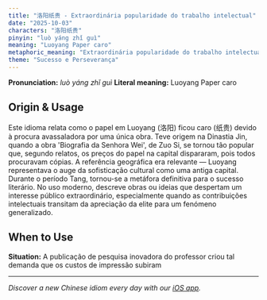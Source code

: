 ```yaml
---
title: "洛阳纸贵 - Extraordinária popularidade do trabalho intelectual"
date: "2025-10-03"
characters: "洛阳纸贵"
pinyin: "luò yáng zhǐ guì"
meaning: "Luoyang Paper caro"
metaphoric_meaning: "Extraordinária popularidade do trabalho intelectual"
theme: "Sucesso e Perseverança"
---
```


**Pronunciation:** *luò yáng zhǐ guì*
**Literal meaning:** Luoyang Paper caro

## Origin & Usage

Este idioma relata como o papel em Luoyang (洛阳) ficou caro (纸贵) devido à procura avassaladora por uma única obra. Teve origem na Dinastia Jin, quando a obra 'Biografia da Senhora Wei', de Zuo Si, se tornou tão popular que, segundo relatos, os preços do papel na capital dispararam, pois todos procuravam cópias. A referência geográfica era relevante — Luoyang representava o auge da sofisticação cultural como uma antiga capital. Durante o período Tang, tornou-se a metáfora definitiva para o sucesso literário. No uso moderno, descreve obras ou ideias que despertam um interesse público extraordinário, especialmente quando as contribuições intelectuais transitam da apreciação da elite para um fenómeno generalizado.

## When to Use

**Situation:** A publicação de pesquisa inovadora do professor criou tal demanda que os custos de impressão subiram

---

*Discover a new Chinese idiom every day with our [iOS app](https://apps.apple.com/us/app/daily-chinese-idioms/id6740611324).*
